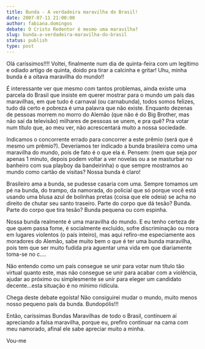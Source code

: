 ```yaml
---
title: Bunda - A verdadeira maravilha do Brasil! 
date: 2007-07-11 21:00:00
author: fabiana.domingos
debate: O Cristo Redentor é mesmo uma maravilha?
slug: bunda-a-verdadeira-maravilha-do-brasil
status: publish 
type: post
---
```


Olá caríssimos!!!! Voltei, finalmente num dia de quinta-feira com um legítimo e odiado artigo de quinta, doido pra tirar a calcinha e gritar! Uhu, minha bunda é a oitava maravilha do mundo!!  

É interessante ver que mesmo com tantos problemas, ainda existe uma parcela do Brasil que insiste em querer mostrar para o mundo um país das maravilhas, em que tudo é carnaval (ou carnabunda), todos somos felizes, tudo dá certo e pobreza é uma palavra que não existe. Enquanto dezenas de pessoas morrem no morro do Alemão (que não é do Big Brother, mas não saí da televisão) milhares de pessoas se unem, e pra quê? Pra votar num título que, ao meu ver, não acrescentará muito a nossa sociedade.  

Indicamos o concorrente errado para concorrer a este prêmio (será que é mesmo um prêmio?). Deveríamos ter indicado a bunda brasileira como uma maravilha do mundo, pois de fato é o que ela é. Pensem: (nem que seja por apenas 1 minuto, depois podem voltar a ver novelas ou a se masturbar no banheiro com sua playboy da bandeirinha) o que sempre mostramos ao mundo como cartão de visitas? Nossa bunda é claro!  

Brasileiro ama a bunda, se pudesse casaria com uma. Sempre tomamos um pé na bunda, do trampo, da namorada, do policial que só porque você está usando uma blusa azul de bolinhas pretas (coisa que ele odeia) se acha no direito de chutar seu santo traseiro. Parte do corpo que dá tesão? Bunda. Parte do corpo que tira tesão? Bunda pequena ou com espinha.  

Nossa bunda realmente é uma maravilha do mundo. E eu tenho certeza de que quem passa fome, é socialmente excluído, sofre discriminação ou mora em lugares violentos (o país inteiro), mas aqui refiro-me especiamente aos moradores do Alemão, sabe muito bem o que é ter uma bunda maravilha, pois tem que ser muito fudida pra aguentar uma vida em que diariamente toma-se no c....  

Não entendo como um país consegue se unir para votar num título tão virtual quanto este, mas não consegue se unir para acabar com a violência, ajudar ao próximo ou simplesmente se unir para eleger um candidato decente...esta situação é no mínimo ridícula.  

Chega deste debate egoísta! Não consiguirei mudar o mundo, muito menos nosso pequeno país da bunda. Bundopólis!!!  

Então, caríssimas Bundas Maravilhas de todo o Brasil, continuem aí apreciando a falsa maravilha, porque eu, prefiro continuar na cama com meu namorado, afinal ele sabe apreciar muito a minha.  

Vou-me
